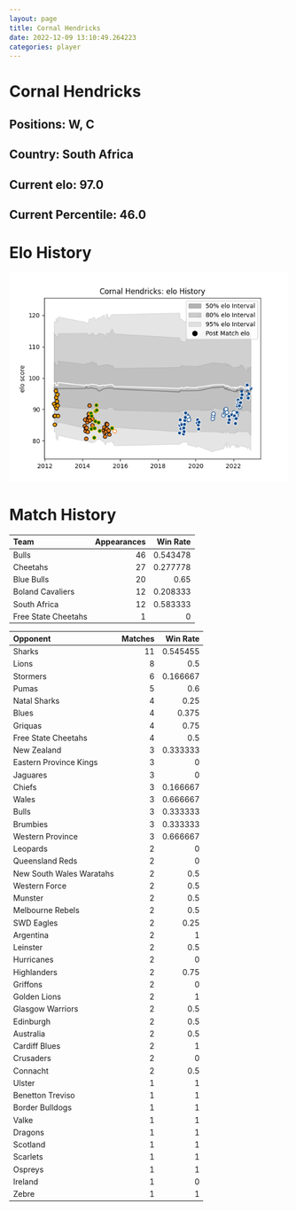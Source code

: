 ```yaml
---  
layout: page  
title: Cornal Hendricks  
date: 2022-12-09 13:10:49.264223  
categories: player  
---
```

# Cornal Hendricks

## Positions: W, C

## Country: South Africa

## Current elo: 97.0

## Current Percentile: 46.0

# Elo History


![elo history](history_CornalHendricks.png)
# Match History


| Team                |   Appearances |   Win Rate |
|:--------------------|--------------:|-----------:|
| Bulls               |            46 |   0.543478 |
| Cheetahs            |            27 |   0.277778 |
| Blue Bulls          |            20 |   0.65     |
| Boland Cavaliers    |            12 |   0.208333 |
| South Africa        |            12 |   0.583333 |
| Free State Cheetahs |             1 |   0        |

| Opponent                 |   Matches |   Win Rate |
|:-------------------------|----------:|-----------:|
| Sharks                   |        11 |   0.545455 |
| Lions                    |         8 |   0.5      |
| Stormers                 |         6 |   0.166667 |
| Pumas                    |         5 |   0.6      |
| Natal Sharks             |         4 |   0.25     |
| Blues                    |         4 |   0.375    |
| Griquas                  |         4 |   0.75     |
| Free State Cheetahs      |         4 |   0.5      |
| New Zealand              |         3 |   0.333333 |
| Eastern Province Kings   |         3 |   0        |
| Jaguares                 |         3 |   0        |
| Chiefs                   |         3 |   0.166667 |
| Wales                    |         3 |   0.666667 |
| Bulls                    |         3 |   0.333333 |
| Brumbies                 |         3 |   0.333333 |
| Western Province         |         3 |   0.666667 |
| Leopards                 |         2 |   0        |
| Queensland Reds          |         2 |   0        |
| New South Wales Waratahs |         2 |   0.5      |
| Western Force            |         2 |   0.5      |
| Munster                  |         2 |   0.5      |
| Melbourne Rebels         |         2 |   0.5      |
| SWD Eagles               |         2 |   0.25     |
| Argentina                |         2 |   1        |
| Leinster                 |         2 |   0.5      |
| Hurricanes               |         2 |   0        |
| Highlanders              |         2 |   0.75     |
| Griffons                 |         2 |   0        |
| Golden Lions             |         2 |   1        |
| Glasgow Warriors         |         2 |   0.5      |
| Edinburgh                |         2 |   0.5      |
| Australia                |         2 |   0.5      |
| Cardiff Blues            |         2 |   1        |
| Crusaders                |         2 |   0        |
| Connacht                 |         2 |   0.5      |
| Ulster                   |         1 |   1        |
| Benetton Treviso         |         1 |   1        |
| Border Bulldogs          |         1 |   1        |
| Valke                    |         1 |   1        |
| Dragons                  |         1 |   1        |
| Scotland                 |         1 |   1        |
| Scarlets                 |         1 |   1        |
| Ospreys                  |         1 |   1        |
| Ireland                  |         1 |   0        |
| Zebre                    |         1 |   1        |